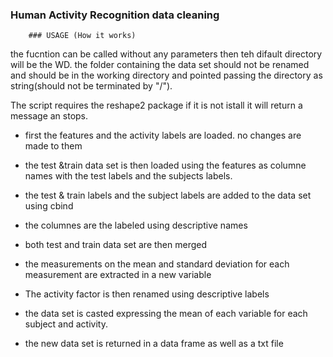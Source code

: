 ### Human Activity Recognition data cleaning
        ### USAGE (How it works)

the fucntion can be called without any parameters then teh difault directory will be the WD. the folder containing the data set should not be renamed and should be in the working directory and pointed passing the directory as string(should not be terminated by "/").

The script requires the reshape2 package if it is not istall it will return a message an stops.

* first the features and the activity labels are loaded.
no changes are made to them

* the test &train data set is then loaded using the features as columne names with the test labels and the subjects labels.

* the test & train labels and the subject labels are added to the data set using cbind

* the columnes are the labeled using descriptive names

* both test and train data set are then merged

* the measurements on the mean and standard deviation for each measurement are extracted in a new variable

* The activity factor is then renamed using descriptive labels 

* the data set is casted expressing the mean of each variable for each subject and activity.

* the new data set is returned in a data frame as well as a txt file

